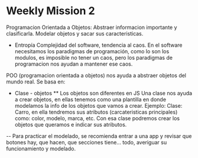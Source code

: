 # Weekly Mission 2
Programacion Orientada a Objetos:
Abstraer informacion importante y clasificarla. Modelar objetos y sacar sus caracteristicas. 

- Entropía 
Complejidad del software, tendencia al caos. 
En el software necesitamos los paradigmas de programación, como lo son los modulos, es imposible no tener un caos, pero los paradigmas de programacion nos ayudan a mantener ese caos. 

POO (programacion orientada a objetos) nos ayuda a abstraer objetos del mundo real. Se basa en:
- Clase - objetos 
** Los objetos son diferentes en JS 
Una clase nos ayuda a crear objetos, en ellas tenemos como una plantilla en donde modelamos la info de los objetos que vamos a crear. 
Ejemplo: Clase: Carro, en ella tendremos sus atributos (carcateristicas principales) como: color, modelo, marca, etc. 
Con esa clase podremos crear los objetos que queramos e indicar sus atributos. 

-- Para practicar el modelado, se recomienda entrar a una app y revisar que botones hay, que hacen, que secciones tiene... todo, averiguar su funcionamiento y modelado. 

